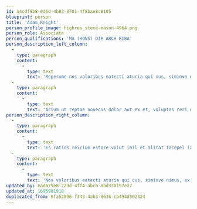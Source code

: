```yaml
---
id: 14cdf9b8-0d6d-4b03-8781-4f8bae8c0105
blueprint: person
title: 'Adam Knight'
person_profile_image: highres_steve-mason-4964.png
person_role: Associate
person_qualifications: 'MA (HONS) DIP ARCH RIBA'
person_description_left_column:
  -
    type: paragraph
    content:
      -
        type: text
        text: 'Reperume nos voloribus eatecti aturia qui cus, siminve nimus, ex explabo. Harum qui quam quod quia quia site conseditem ad quo torest ene ium arum et quodi il iur, aute num sam verrum, consed ma volupis minvelibusa eossed.'
  -
    type: paragraph
    content:
      -
        type: text
        text: 'Acium ut reptae nonecus dolor aut ex et, voluptas reri delique natio tem. Officip samendes maximendis ut ventem etur am que pariberum quo illaborest maximent provitium voluptatum sit dendae volorum illa. Itatatur velluptasped es que lant et ea coriam facessi mincia qui blanditis eum dolorae.'
person_description_right_column:
  -
    type: paragraph
    content:
      -
        type: text
        text: 'Es ratios reicium estore volut imil et alitat facepel iaesequ odipis mint lantioste earit ad qui torecta quo mi, que est as alitate nobitatate cust, sequate sum faccum santium la simostiur adis explia dolorei umquis enimusam di to blaceperis volupis eaquasime volo mo quatisque dolesed ut quiae mo velenditium que qui oditet pora sim quid eos.'
  -
    type: paragraph
    content:
      -
        type: text
        text: 'Nos voloribus eatecti aturia qui cus, siminve nimus, ex explabo. Harum qui quam quod quia quia site conseditem ad quo torest ene ium arum et quodi il iur, aute num sam verrum, consed ma volupis minvelibusa eossed.'
updated_by: ead679e8-22dd-4ff4-abcb-8bd330197ea7
updated_at: 1695981918
duplicated_from: 6fa52096-f343-4ab3-8636-cb494d502324
---
```

